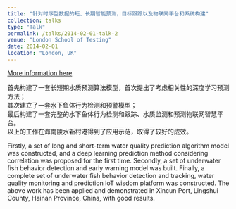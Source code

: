 ```yaml
---
title: "针对时序型数据的短、长期智能预测，目标跟踪以及物联网平台和系统构建"
collection: talks
type: "Talk"
permalink: /talks/2014-02-01-talk-2
venue: "London School of Testing"
date: 2014-02-01
location: "London, UK"
---
```


[More information here](http://example2.com)

首先构建了一套长短期水质预测算法模型，首次提出了考虑相关性的深度学习预测方法；<br>
其次建立了一套水下鱼体行为检测和预警模型；
<br>
最后构建了一套完整的水下鱼体行为检测和跟踪、水质监测和预测物联网智慧平台。<br>
以上的工作在海南陵水新村港得到了应用示范，取得了较好的成效。

Firstly, a set of long and short-term water quality prediction algorithm model was constructed, and a deep learning prediction method considering correlation was proposed for the first time. Secondly, a set of underwater fish behavior detection and early warning model was built. Finally, a complete set of underwater fish behavior detection and tracking, water quality monitoring and prediction IoT wisdom platform was constructed. The above work has been applied and demonstrated in Xincun Port, Lingshui County, Hainan Province, China, with good results.